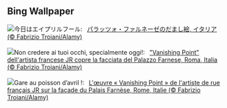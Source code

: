 ## Bing Wallpaper
![](https://www.bing.com/th?id=OHR.PalazzoFarnese_JA-JP7372412499_UHD.jpg&w=1000)今日はエイプリルフール:&nbsp;&ensp;[パラッツォ・ファルネーゼのだまし絵, イタリア (© Fabrizio Troiani/Alamy)](https://www.bing.com/th?id=OHR.PalazzoFarnese_JA-JP7372412499_UHD.jpg)
<br><br/>
![](https://www.bing.com/th?id=OHR.PalazzoFarnese_IT-IT8737632028_UHD.jpg&w=1000)Non credere ai tuoi occhi, specialmente oggi!:&nbsp;&ensp;["Vanishing Point" dell'artista francese JR copre la facciata del Palazzo Farnese, Roma, Italia (© Fabrizio Troiani/Alamy)](https://www.bing.com/th?id=OHR.PalazzoFarnese_IT-IT8737632028_UHD.jpg)
<br><br/>
![](https://www.bing.com/th?id=OHR.PalazzoFarnese_FR-FR9572652511_UHD.jpg&w=1000)Gare au poisson d’avril !:&nbsp;&ensp;[L'œuvre « Vanishing Point » de l'artiste de rue français JR sur la façade du Palais Farnèse, Rome, Italie (© Fabrizio Troiani/Alamy)](https://www.bing.com/th?id=OHR.PalazzoFarnese_FR-FR9572652511_UHD.jpg)
<br><br/>
